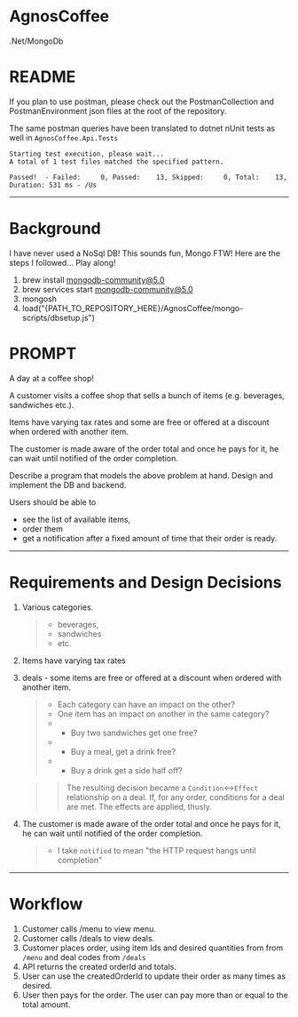 # AgnosCoffee

.Net/MongoDb

# **README**

If you plan to use postman, please check out the
PostmanCollection and PostmanEnvironment json files
at the root of the repository.

The same postman queries have been translated to dotnet nUnit tests as well in `AgnosCoffee.Api.Tests`

```
Starting test execution, please wait...
A total of 1 test files matched the specified pattern.

Passed!  - Failed:     0, Passed:    13, Skipped:     0, Total:    13, Duration: 531 ms - /Us
```

---

# Background

I have never used a NoSql DB! This sounds fun, Mongo FTW!
Here are the steps I followed... Play along!

1. brew install mongodb-community@5.0
1. brew services start mongodb-community@5.0
1. mongosh
1. load("{PATH_TO_REPOSITORY_HERE}/AgnosCoffee/mongo-scripts/dbsetup.js")

# **PROMPT**

A day at a coffee shop!

A customer visits a coffee shop that sells a bunch of items (e.g. beverages, sandwiches etc.).

Items have varying tax rates and some are free or offered at a discount when ordered with another item.

The customer is made aware of the order total and once he pays for it, he can wait until notified of the order completion.

Describe a program that models the above problem at hand.
Design and implement the DB and backend.

Users should be able to

- see the list of available items,
- order them
- get a notification after a fixed amount of time that their order is ready.

---

# **Requirements and Design Decisions**

1.  Various categories.
    > - beverages,
    > - sandwiches
    > - etc.
1.  Items have varying tax rates
1.  deals - some items are free or offered at a discount when ordered with another item.

    > - Each category can have an impact on the other?
    > - One item has an impact on another in the same category?
    > - - Buy two sandwiches get one free?
    > - - Buy a meal, get a drink free?
    > - - Buy a drink get a side half off?

    > > The resulting decision became a `Condition`<->`Effect` relationship on a deal. If, for any order, conditions for a deal are met. The effects are applied, thusly.

1.  The customer is made aware of the order total and once he pays for it, he can wait until notified of the order completion.
    > - I take `notified` to mean "the HTTP request hangs until completion"

---

# Workflow

1. Customer calls /menu to view menu.
1. Customer calls /deals to view deals.
1. Customer places order, using item Ids and desired quantities from from `/menu`
   and deal codes from `/deals`
1. API returns the created orderId and totals.
1. User can use the createdOrderId to update their order
   as many times as desired.
1. User then pays for the order.
   The user can pay more than or equal to the total amount.
